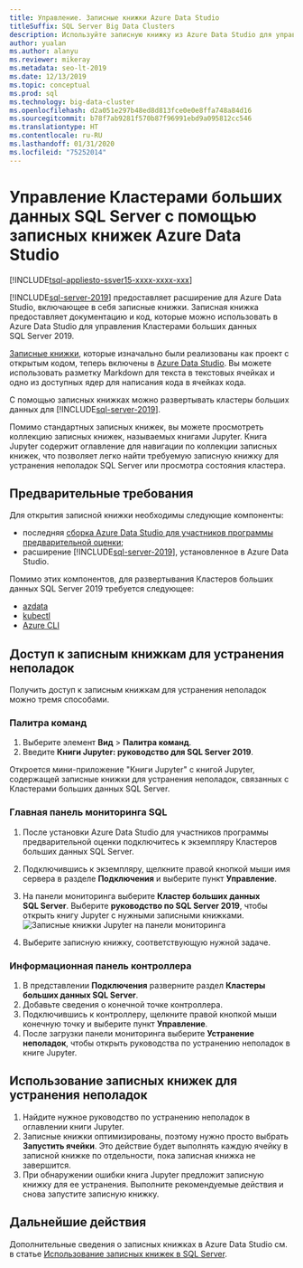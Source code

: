 ```yaml
---
title: Управление. Записные книжки Azure Data Studio
titleSuffix: SQL Server Big Data Clusters
description: Используйте записную книжку из Azure Data Studio для управления кластером больших данных и устранения его неполадок.
author: yualan
ms.author: alanyu
ms.reviewer: mikeray
ms.metadata: seo-lt-2019
ms.date: 12/13/2019
ms.topic: conceptual
ms.prod: sql
ms.technology: big-data-cluster
ms.openlocfilehash: d2a051e297b48ed8d813fce0e0e8ffa748a84d16
ms.sourcegitcommit: b78f7ab9281f570b87f96991ebd9a095812cc546
ms.translationtype: HT
ms.contentlocale: ru-RU
ms.lasthandoff: 01/31/2020
ms.locfileid: "75252014"
---
```

# <a name="manage-sql-server-big-data-clusters-with-azure-data-studio-notebooks"></a>Управление Кластерами больших данных SQL Server с помощью записных книжек Azure Data Studio

[!INCLUDE[tsql-appliesto-ssver15-xxxx-xxxx-xxx](../includes/tsql-appliesto-ssver15-xxxx-xxxx-xxx.md)]

[!INCLUDE[sql-server-2019](../includes/sssqlv15-md.md)] предоставляет расширение для Azure Data Studio, включающее в себя записные книжки. Записная книжка предоставляет документацию и код, которые можно использовать в Azure Data Studio для управления Кластерами больших данных SQL Server 2019.

[Записные книжки](notebooks-guidance.md), которые изначально были реализованы как проект с открытым кодом, теперь включены в [Azure Data Studio](https://docs.microsoft.com/sql/azure-data-studio/download). Вы можете использовать разметку Markdown для текста в текстовых ячейках и одно из доступных ядер для написания кода в ячейках кода.

С помощью записных книжках можно развертывать кластеры больших данных для [!INCLUDE[sql-server-2019](../includes/sssqlv15-md.md)].

Помимо стандартных записных книжек, вы можете просмотреть коллекцию записных книжек, называемых книгами Jupyter. Книга Jupyter содержит оглавление для навигации по коллекции записных книжек, что позволяет легко найти требуемую записную книжку для устранения неполадок SQL Server или просмотра состояния кластера.

## <a name="prerequisites"></a>Предварительные требования

Для открытия записной книжки необходимы следующие компоненты:

* последняя [сборка Azure Data Studio для участников программы предварительной оценки](https://aka.ms/azuredatastudio-rc);
* расширение [!INCLUDE[sql-server-2019](../includes/sssqlv15-md.md)], установленное в Azure Data Studio.

Помимо этих компонентов, для развертывания Кластеров больших данных SQL Server 2019 требуется следующее:

* [azdata](deploy-install-azdata.md)
* [kubectl](https://kubernetes.io/docs/tasks/tools/install-kubectl/#install-kubectl-binary-using-native-package-management)
* [Azure CLI](/cli/azure/install-azure-cli)

## <a name="access-troubleshooting-notebooks"></a>Доступ к записным книжкам для устранения неполадок
Получить доступ к записным книжкам для устранения неполадок можно тремя способами.

### <a name="command-palette"></a>Палитра команд
1. Выберите элемент **Вид** > **Палитра команд**.
2. Введите **Книги Jupyter: руководство для SQL Server 2019**.

Откроется мини-приложение "Книги Jupyter" с книгой Jupyter, содержащей записные книжки для устранения неполадок, связанных с Кластерами больших данных SQL Server.

### <a name="sql-master-dashboard"></a>Главная панель мониторинга SQL
1. После установки Azure Data Studio для участников программы предварительной оценки подключитесь к экземпляру Кластеров больших данных SQL Server.
2. Подключившись к экземпляру, щелкните правой кнопкой мыши имя сервера в разделе **Подключения** и выберите пункт **Управление**.
3. На панели мониторинга выберите **Кластер больших данных SQL Server**. Выберите **руководство по SQL Server 2019**, чтобы открыть книгу Jupyter с нужными записными книжками.
    ![Записные книжки Jupyter на панели мониторинга](media/manage-notebooks/jupyter-book-button.png)

1. Выберите записную книжку, соответствующую нужной задаче.

### <a name="controller-dashboard"></a>Информационная панель контроллера
1. В представлении **Подключения** разверните раздел **Кластеры больших данных SQL Server**.
2. Добавьте сведения о конечной точке контроллера.
3. Подключившись к контроллеру, щелкните правой кнопкой мыши конечную точку и выберите пункт **Управление**.
4. После загрузки панели мониторинга выберите **Устранение неполадок**, чтобы открыть руководства по устранению неполадок в книге Jupyter.

## <a name="use-troubleshooting-notebooks"></a>Использование записных книжек для устранения неполадок
1. Найдите нужное руководство по устранению неполадок в оглавлении книги Jupyter.
1. Записные книжки оптимизированы, поэтому нужно просто выбрать **Запустить ячейки**. Это действие будет выполнять каждую ячейку в записной книжке по отдельности, пока записная книжка не завершится.
1. При обнаружении ошибки книга Jupyter предложит записную книжку для ее устранения. Выполните рекомендуемые действия и снова запустите записную книжку.

## <a name="next-steps"></a>Дальнейшие действия
Дополнительные сведения о записных книжках в Azure Data Studio см. в статье [Использование записных книжек в SQL Server](notebooks-guidance.md).
